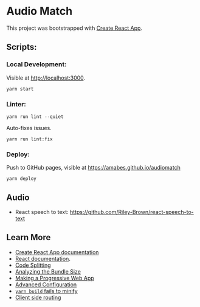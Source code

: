 # Audio Match

This project was bootstrapped with [Create React App](https://github.com/facebook/create-react-app).

## Scripts:

### Local Development:
Visible at [http://localhost:3000](http://localhost:3000).

```
yarn start
```

### Linter:

```
yarn run lint --quiet
```

Auto-fixes issues.
```
yarn run lint:fix
```

### Deploy:
Push to GitHub pages, visible at https://amabes.github.io/audiomatch
```
yarn deploy
```

## Audio
- React speech to text: https://github.com/Riley-Brown/react-speech-to-text

## Learn More

- [Create React App documentation](https://facebook.github.io/create-react-app/docs/getting-started)
- [React documentation](https://reactjs.org/).
- [Code Splitting](https://facebook.github.io/create-react-app/docs/code-splitting)
- [Analyzing the Bundle Size](https://facebook.github.io/create-react-app/docs/analyzing-the-bundle-size)
- [Making a Progressive Web App](https://facebook.github.io/create-react-app/docs/making-a-progressive-web-app)
- [Advanced Configuration](https://facebook.github.io/create-react-app/docs/advanced-configuration)
- [`yarn build` fails to minify](https://facebook.github.io/create-react-app/docs/troubleshooting#npm-run-build-fails-to-minify)
- [Client side routing](https://create-react-app.dev/docs/deployment#notes-on-client-side-routing)
